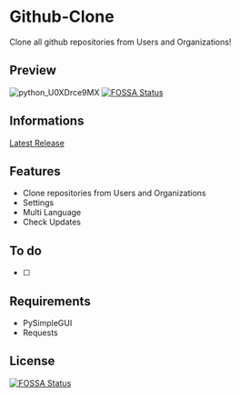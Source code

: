 # Github-Clone
Clone all github repositories from Users and Organizations!

## Preview
![python_U0XDrce9MX](https://user-images.githubusercontent.com/38893379/201057551-fbbe1062-ff4d-4b90-8a66-e66df54255a0.gif)
[![FOSSA Status](https://app.fossa.com/api/projects/git%2Bgithub.com%2FMedronic%2FGithubClone.svg?type=shield)](https://app.fossa.com/projects/git%2Bgithub.com%2FMedronic%2FGithubClone?ref=badge_shield)


## Informations
<a href="https://github.com/Medronic/GithubClone/releases/latest">Latest Release</a>

## Features
- Clone repositories from Users and Organizations
- Settings
- Multi Language
- Check Updates

## To do
- [ ]

## Requirements
- PySimpleGUI
- Requests


## License
[![FOSSA Status](https://app.fossa.com/api/projects/git%2Bgithub.com%2FMedronic%2FGithubClone.svg?type=large)](https://app.fossa.com/projects/git%2Bgithub.com%2FMedronic%2FGithubClone?ref=badge_large)